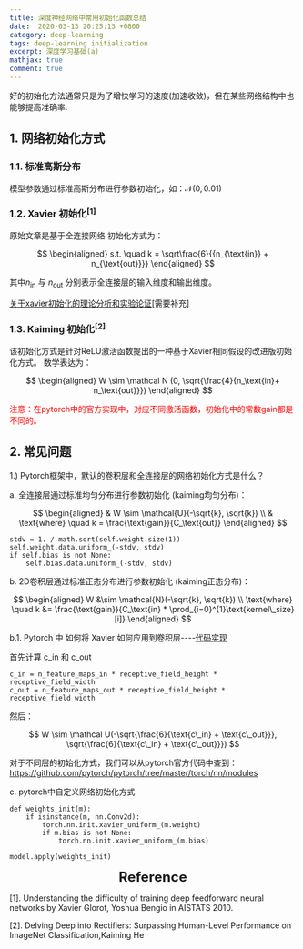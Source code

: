 ```yaml
---
title: 深度神经网络中常用初始化函数总结
date:  2020-03-13 20:25:13 +0800
category: deep-learning
tags: deep-learning initialization
excerpt: 深度学习基础(a)
mathjax: true
comment: true
---
```


好的初始化方法通常只是为了增快学习的速度(加速收敛)，但在某些网络结构中也能够提高准确率.

## 1. 网络初始化方式
### 1.1. 标准高斯分布
模型参数通过标准高斯分布进行参数初始化，如：$\mathcal N(0, 0.01)$

### 1.2. Xavier 初始化$^{[1]}$
原始文章是基于全连接网络
初始化方式为：

<!-- W \sim \mathcal U(-k , k) \\ -->
$$
\begin{aligned} 
s.t. \quad k = \sqrt\frac{6}{{n_{\text{in}} + n_{\text{out}}}} 
\end{aligned}
$$

其中$n_{\text{in}}$ 与 $n_{\text{out}}$ 分别表示全连接层的输入维度和输出维度。

[关于xavier初始化的理论分析和实验论证](https://blog.csdn.net/weixin_35479108/article/details/90694800)[需要补充]
### 1.3. Kaiming 初始化$^{[2]}$
该初始化方式是针对ReLU激活函数提出的一种基于Xavier相同假设的改进版初始化方式。
数学表达为：

$$
\begin{aligned}
W \sim \mathcal N (0, \sqrt{\frac{4}{n_\text{in}+ n_\text{out}}})
\end{aligned}
$$

<font color="red">注意：在pytorch中的官方实现中，对应不同激活函数，初始化中的常数$\text{gain}$都是不同的。</font> 

## 2. 常见问题

1.) Pytorch框架中，默认的卷积层和全连接层的网络初始化方式是什么？

a. 全连接层通过标准均匀分布进行参数初始化 (kaiming均匀分布)：

$$
\begin{aligned}
& W \sim \mathcal{U}(-\sqrt{k}, \sqrt{k}) \\
& \text{where} \quad k = \frac{\text{gain}}{C_\text{out}}
\end{aligned}
$$

```
stdv = 1. / math.sqrt(self.weight.size(1))
self.weight.data.uniform_(-stdv, stdv)
if self.bias is not None:
    self.bias.data.uniform_(-stdv, stdv)
```

b. 2D卷积层通过标准正态分布进行参数初始化 (kaiming正态分布)：

$$
\begin{aligned}
W &\sim \mathcal{N}(-\sqrt{k}, \sqrt{k}) \\
\text{where} \quad k &= \frac{\text{gain}}{C_\text{in} * \prod_{i=0}^{1}\text{kernel\_size}[i]}
\end{aligned}
$$

b.1. Pytorch 中 如何将 Xavier 如何应用到卷积层----[代码实现](https://pytorch.org/docs/stable/_modules/torch/nn/init.html#xavier_uniform_)

首先计算 $\text{c\_in}$ 和 $\text{c\_out}$

```
c_in = n_feature_maps_in * receptive_field_height * receptive_field_width
c_out = n_feature_maps_out * receptive_field_height * receptive_field_width
```

然后：

$$
W \sim \mathcal U(-\sqrt{\frac{6}{\text{c\_in} + \text{c\_out}}}, \sqrt{\frac{6}{\text{c\_in} + \text{c\_out}}})
$$


对于不同层的初始化方式，我们可以从pytorch官方代码中查到：https://github.com/pytorch/pytorch/tree/master/torch/nn/modules


c. pytorch中自定义网络初始化方式

```
def weights_init(m):
    if isinstance(m, nn.Conv2d):
        torch.nn.init.xavier_uniform_(m.weight)
        if m.bias is not None:
            torch.nn.init.xavier_uniform_(m.bias)

model.apply(weights_init)
```


<center> <font size="5"><b>Reference</b></font> </center>

[1]. Understanding the difficulty of training deep feedforward neural networks by Xavier Glorot, Yoshua Bengio in AISTATS 2010.

[2]. Delving Deep into Rectifiers: Surpassing Human-Level Performance on ImageNet Classification,Kaiming He